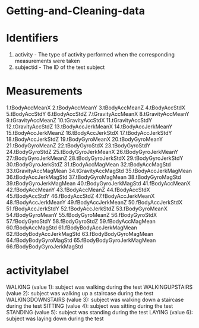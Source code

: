 # Getting-and-Cleaning-data
# Identifiers
1. activity - The type of activity performed when the corresponding measurements were taken
2. subjectid - The ID of the test subject

# Measurements
1.tBodyAccMeanX
2.tBodyAccMeanY
3.tBodyAccMeanZ
4.tBodyAccStdX
5.tBodyAccStdY
6.tBodyAccStdZ
7.tGravityAccMeanX
8.tGravityAccMeanY
9.tGravityAccMeanZ
10.tGravityAccStdX
11.tGravityAccStdY
12.tGravityAccStdZ
13.tBodyAccJerkMeanX
14.tBodyAccJerkMeanY
15.tBodyAccJerkMeanZ
16.tBodyAccJerkStdX
17.tBodyAccJerkStdY
18.tBodyAccJerkStdZ
19.tBodyGyroMeanX
20.tBodyGyroMeanY
21.tBodyGyroMeanZ
22.tBodyGyroStdX
23.tBodyGyroStdY
24.tBodyGyroStdZ
25.tBodyGyroJerkMeanX
26.tBodyGyroJerkMeanY
27.tBodyGyroJerkMeanZ
28.tBodyGyroJerkStdX
29.tBodyGyroJerkStdY
30.tBodyGyroJerkStdZ
31.tBodyAccMagMean
32.tBodyAccMagStd
33.tGravityAccMagMean
34.tGravityAccMagStd
35.tBodyAccJerkMagMean
36.tBodyAccJerkMagStd
37.tBodyGyroMagMean
38.tBodyGyroMagStd
39.tBodyGyroJerkMagMean
40.tBodyGyroJerkMagStd
41.fBodyAccMeanX
42.fBodyAccMeanY
43.fBodyAccMeanZ
44.fBodyAccStdX
45.fBodyAccStdY
46.fBodyAccStdZ
47.fBodyAccJerkMeanX
48.fBodyAccJerkMeanY
49.fBodyAccJerkMeanZ
50.fBodyAccJerkStdX
51.fBodyAccJerkStdY
52.fBodyAccJerkStdZ
53.fBodyGyroMeanX
54.fBodyGyroMeanY
55.fBodyGyroMeanZ
56.fBodyGyroStdX
57.fBodyGyroStdY
58.fBodyGyroStdZ
59.fBodyAccMagMean
60.fBodyAccMagStd
61.fBodyBodyAccJerkMagMean
62.fBodyBodyAccJerkMagStd
63.fBodyBodyGyroMagMean
64.fBodyBodyGyroMagStd
65.fBodyBodyGyroJerkMagMean
66.fBodyBodyGyroJerkMagStd

# activitylabel
WALKING (value 1): subject was walking during the test
WALKINGUPSTAIRS (value 2): subject was walking up a staircase during the test
WALKINGDOWNSTAIRS (value 3): subject was walking down a staircase during the test
SITTING (value 4): subject was sitting during the test
STANDING (value 5): subject was standing during the test
LAYING (value 6): subject was laying down during the test
